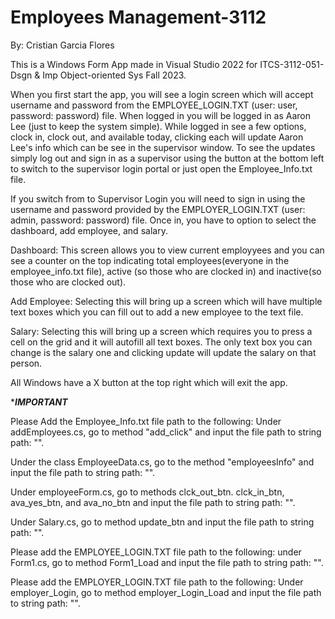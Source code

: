 # Employees Management-3112
By: Cristian Garcia Flores 

This is a Windows Form App made in Visual Studio 2022 for ITCS-3112-051-Dsgn & Imp Object-oriented Sys Fall 2023. 

When you first start the app, you will see a login screen which will accept username and password from the EMPLOYEE_LOGIN.TXT (user: user, password: password) file. 
  When logged in you will be logged in as Aaron Lee (just to keep the system simple).
  While logged in see a few options, clock in, clock out, and available today, clicking each will update Aaron Lee's info which can be see in the supervisor window. 
  To see the updates simply log out and sign in as a supervisor using the button at the bottom left to switch to the supervisor login portal or just open the Employee_Info.txt file. 


If you switch from to Supervisor Login you will need to sign in using the username and password provided by the EMPLOYER_LOGIN.TXT (user: admin, password: password) file.
Once in, you have to option to select the dashboard, add employee, and salary. 

Dashboard: 
This screen allows you to view current employyees and you can see a counter on the top indicating total employees(everyone in the employee_info.txt file), active (so those who are clocked in) and inactive(so those who are clocked out). 

Add Employee: 
Selecting this will bring up a screen which will have multiple text boxes which you can fill out to add a new employee to the text file. 

Salary: 
Selecting this will bring up a screen which requires you to press a cell on the grid and it will autofill all text boxes. 
The only text box you can change is the salary one and clicking update will update the salary on that person.

All Windows have a X button at the top right which will exit the app. 

******IMPORTANT*****

Please Add the Employee_Info.txt file path to the following: 
  Under addEmployees.cs, 
  go to method "add_click" and input the file path to string path: "".

  Under the class EmployeeData.cs, 
  go to the method "employeesInfo" and input the file path to string path: "".

  Under employeeForm.cs, 
  go to methods clck_out_btn. clck_in_btn, ava_yes_btn, and ava_no_btn and input the file path to string path: "".

  Under Salary.cs, 
  go to method update_btn and input the file path to string path: "".


Please add the  EMPLOYEE_LOGIN.TXT file path to the following: 
  under Form1.cs, 
  go to method Form1_Load and input the file path to string path: "".

Please add the  EMPLOYER_LOGIN.TXT file path to the following: 
  Under employer_Login, 
  go to method employer_Login_Load and input the file path to string path: "".

